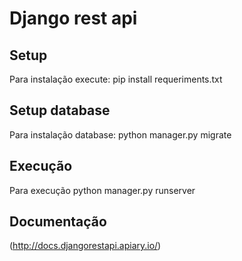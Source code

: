 # Django rest api

## Setup
Para instalação execute: pip install requeriments.txt

## Setup database
Para instalação database: python manager.py migrate

## Execução
Para execução python manager.py runserver

## Documentação
 (http://docs.djangorestapi.apiary.io/)
